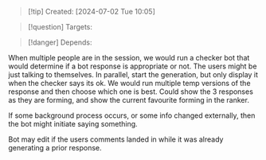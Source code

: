 
>[!tip] Created: [2024-07-02 Tue 10:05]

>[!question] Targets: 

>[!danger] Depends: 

When multiple people are in the session, we would run a checker bot that would determine if a bot response is appropriate or not.  The users might be just talking to themselves.
In parallel, start the generation, but only display it when the checker says its ok.
We would run multiple temp versions of the response and then choose which one is best.
Could show the 3 responses as they are forming, and show the current favourite forming in the ranker.

If some background process occurs, or some info changed externally, then the bot might initiate saying something.

Bot may edit if the users comments landed in while it was already generating a prior response.